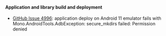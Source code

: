 #### Application and library build and deployment

* [GitHub Issue 4996](https://github.com/xamarin/xamarin-android/issues/4996):
   application deploy on Android 11 emulator fails with Mono.AndroidTools.AdbException: secure_mkdirs failed: Permission denied
